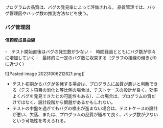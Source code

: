 プログラムの品質は、バグの発見率によって評価される。
品質管理では、バッグ管理図やバッグ数の推測方法などを使う。
### バグ管理図
#### 信頼度成長曲線
-　テスト開始直後はバグの発生数が少ない
-　時間経過とともにバグ数が徐々に増加していく
-　最終的に一定のバグ数に収束する（グラフの接線の傾きが0に近づく）

![[Pasted image 20231006212621.png]]
- テスト初期からバグが多発する場合は、プログラムに品質が悪いと判断できる（テスト項目の消化と等比例の場合は、テストケースの設計が良く、効率よくバグを発見できたとの可能性もある）、この場合は、プログラムの質だけではなく、設計段階から問題があるかもしれない。
- テストの中盤を過ぎてもバグの検出が進まない場合は、テストケースの設計が悪い、欠落、または、プログラムの品質が極めて良く、バッグ数が少ないという可能性を考えられる。
